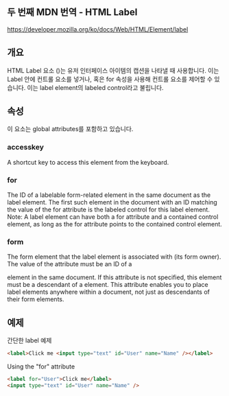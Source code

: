 ## 두 번째 MDN 번역 -  HTML Label
https://developer.mozilla.org/ko/docs/Web/HTML/Element/label

## 개요
HTML Label 요소 (<label>)는 유저 인터페이스 아이템의 캡션을 나타낼 때 사용합니다. 이는 Label 안에 컨트롤 요소를 넣거나, 혹은 for 속성을 사용해 컨트롤 요소를 제어할 수 있습니다. 이는 label element의 labeled control라고 불립니다.

## 속성
이 요소는 global attributes를 포함하고 있습니다.

### accesskey
A shortcut key to access this element from the keyboard.

### for
The ID of a labelable form-related element in the same document as the label element. The first such element in the document with an ID matching the value of the for attribute is the labeled control for this label element.
Note: A label element can have both a for attribute and a contained control element, as long as the for attribute points to the contained control element.

### form
The form element that the label element is associated with (its form owner). The value of the attribute must be an ID of a <form> element in the same document. If this attribute is not specified, this <label> element must be a descendant of a <form> element. This attribute enables you to place label elements anywhere within a document, not just as descendants of their form elements.

## 예제
간단한 label 예제
```html
<label>Click me <input type="text" id="User" name="Name" /></label>
```

Using the "for" attribute
```html
<label for="User">Click me</label>
<input type="text" id="User" name="Name" />
```
